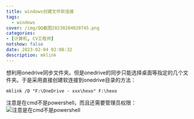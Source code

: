 ```yaml
---
title: windows创建文件软连接
tags:
  - windows
cover: /img/QQ截图20230204020745.png
categories:
- [计算机, CV工程师]
notshow: false
date: 2023-02-04 02:08:32
description: mklink
---
```

想利用onedrive同步文件夹。但是onedrive的同步只能选择桌面等指定的几个文件夹。于是采用直接创建软连接到onedrive目录的方法：
```
mklink /D "F:\OneDrive - xxx\hexo" F:\hexo
```
注意是在cmd不是powershell，而且还需要管理员权限：
![注意是在cmd不是powershell](/img/QQ截图20230204020745.png)
